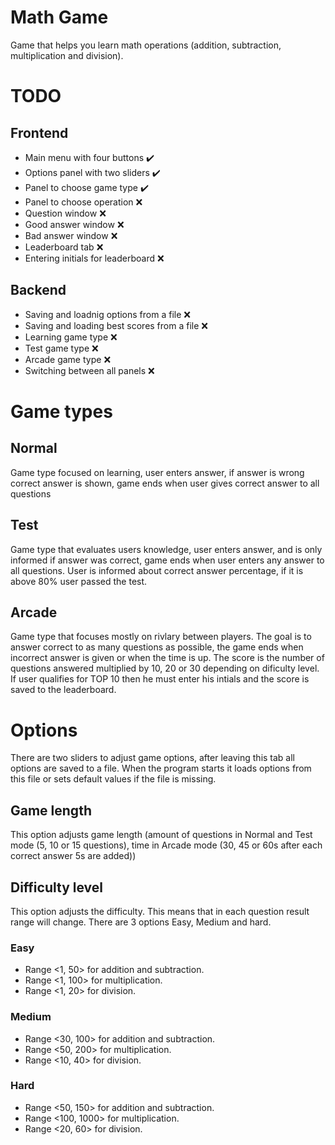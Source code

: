 # Math Game
Game that helps you learn math operations (addition, subtraction, multiplication and division).

# TODO

## Frontend
  - Main menu with four buttons :heavy_check_mark:
  - Options panel with two sliders :heavy_check_mark:
  - Panel to choose game type :heavy_check_mark:
  - Panel to choose operation :x:
  - Question window :x:
  - Good answer window :x:
  - Bad answer window :x:
  - Leaderboard tab :x:
  - Entering initials for leaderboard :x:
  
## Backend
  - Saving and loadnig options from a file :x:
  - Saving and loading best scores from a file :x:
  - Learning game type :x:
  - Test game type :x:
  - Arcade game type :x:
  - Switching between all panels :x:
  
# Game types

## Normal
Game type focused on learning, user enters answer, if answer is wrong correct answer is shown, game ends when user gives correct answer to all questions

## Test
Game type that evaluates users knowledge, user enters answer, and is only informed if answer was correct, game ends when user enters any answer to all questions.
User is informed about correct answer percentage, if it is above 80% user passed the test.

## Arcade
Game type that focuses mostly on rivlary between players. The goal is to answer correct to as many questions as possible, the game ends when incorrect answer is given
or when the time is up. The score is the number of questions answered multiplied by 10, 20 or 30 depending on dificulty level. 
If user qualifies for TOP 10 then he must enter his intials and the score is saved to the leaderboard.

# Options
There are two sliders to adjust game options, after leaving this tab all options are saved to a file. When the program starts it loads options from this file or sets 
default values if the file is missing.

## Game length
This option adjusts game length (amount of questions in Normal and Test mode (5, 10 or 15 questions), time in Arcade mode (30, 45 or 60s after each correct answer 5s are added))

## Difficulty level
This option adjusts the difficulty. This means that in each question result range will change. There are 3 options Easy, Medium and hard.

### Easy
  - Range <1, 50> for addition and subtraction.
  - Range <1, 100> for multiplication.
  - Range <1, 20> for division.
  
### Medium
  - Range <30, 100> for addition and subtraction.
  - Range <50, 200> for multiplication.
  - Range <10, 40> for division.
  
### Hard
  - Range <50, 150> for addition and subtraction.
  - Range <100, 1000> for multiplication.
  - Range <20, 60> for division.
